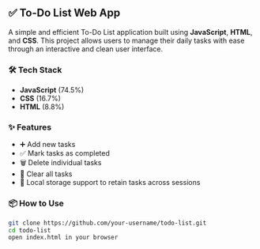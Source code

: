 ## ✅ To-Do List Web App

A simple and efficient To-Do List application built using **JavaScript**, **HTML**, and **CSS**. This project allows users to manage their daily tasks with ease through an interactive and clean user interface.

### 🛠️ Tech Stack

* **JavaScript** (74.5%)
* **CSS** (16.7%)
* **HTML** (8.8%)

### ✨ Features

* ➕ Add new tasks
* ✅ Mark tasks as completed
* 🗑️ Delete individual tasks
* 🧹 Clear all tasks
* 💾 Local storage support to retain tasks across sessions

### 📦 How to Use

```bash
git clone https://github.com/your-username/todo-list.git
cd todo-list
open index.html in your browser
```
